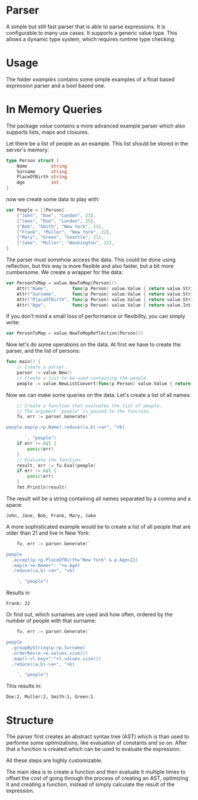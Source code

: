 # Parser #

A simple but still fast parser that is able to parse expressions. It is configurable 
to many use cases. It supports a generic value type. This allows a dynamic 
type system, which requires runtime type checking.

# Usage #

The folder _examples_ contains some simple examples of a float based expression 
parser and a bool based one. 

# In Memory Queries #

The package _value_  contains a more advanced example parser which also 
supports lists, maps and closures. 

Let there be a list of people as an example. This list should be stored in 
the server's memory:

``` Go
type Person struct {
	Name         string
	Surname      string
	PlaceOfBirth string
	Age          int
}
```

now we create some data to play with:

``` Go
var People = []Person{
	{"John", "Doe", "London", 23},
	{"Jane", "Doe", "London", 25},
	{"Bob", "Smith", "New York", 21},
	{"Frank", "Muller", "New York", 22},
	{"Mary", "Green", "Seattle", 21},
	{"Jake", "Muller", "Washington", 22},
}
```

The parser must somehow access the data. This could be done using reflection, but this way is more flexible and also 
faster, but a bit more cumbersome. We create a wrapper for the data:

``` Go
var PersonToMap = value.NewToMap[Person]().
	Attr("Name",         func(p Person) value.Value { return value.String(p.Name) }).
	Attr("Surname",      func(p Person) value.Value { return value.String(p.Surname) }).
	Attr("PlaceOfBirth", func(p Person) value.Value { return value.String(p.PlaceOfBirth) }).
	Attr("Age",          func(p Person) value.Value { return value.Int(p.Age) })
```

If you don't mind a small loss of performance or flexibility, you can simply write:

``` Go
var PersonToMap = value.NewToMapReflection[Person]()
```

Now let's do some operations on the data. At first we have to create the parser, and the list of persons:

``` Go
func main() {
	// Create a parser.
	parser := value.New()
	// Create a list to be used containing the people.
	people := value.NewListConvert(func(p Person) value.Value { return PersonToMap.Create(p) }, People)
```
Now we can make some queries on the data. Let's create a list of all names:

``` Go
	// Create a function that evaluates the list of people.
	// The argument 'people' is passed to the function.
	fu, err := parser.Generate(`

people.map(p->p.Name).reduce((a,b)->a+", "+b)

       `, "people")
	if err != nil {
		panic(err)
	}
	// Evaluate the function.
	result, err := fu.Eval(people)
	if err != nil {
		panic(err)
	}
	fmt.Println(result)
```
The result will be a string containing all names separated by a comma and a space:

```
John, Jane, Bob, Frank, Mary, Jake
```

A more sophisticated example would be to create a list of all people that are older than 21 and live in New York:

``` Go
	fu, err := parser.Generate(`

people
  .accept(p->p.PlaceOfBirth="New York" & p.Age>21)
  .map(e->e.Name+": "+e.Age)
  .reduce((a,b)->a+", "+b)

    `, "people")
```

Results in

```
Frank: 22
```

Or find out, which surnames are used and how often, ordered by the number of people with that surname:

``` Go
	fu, err := parser.Generate(`

people
  .groupByString(p->p.Surname)
  .orderRev(e->e.values.size())
  .map(l->l.key+":"+l.values.size())
  .reduce((a,b)->a+", "+b)

    `, "people")
```
This results in:

``` 
Doe:2, Muller:2, Smith:1, Green:1
```


# Structure #

The parser first creates an abstract syntax tree (AST) which is than 
used to performe some optimizations, like evaluation of constants and 
so on. After that a function is created which can be used to evaluate 
the expression.

All these steps are highly customizable. 

The main idea is to create a function and then evaluate it multiple 
times to offset the cost of going through the process of creating an 
AST, optimizing it and creating a function, instead of simply calculate 
the result of the expression.   
